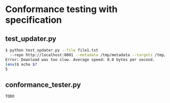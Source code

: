 # Conformance testing with specification

## test_updater.py

```Bash
$ python test_updater.py --file file1.txt
  --repo http://localhost:8001 --metadata /tmp/metadata --targets /tmp/targets
Error: Download was too slow. Average speed: 0.0 bytes per second.
(env)$ echo $?
5
```

## conformance_tester.py

```Bash
TODO
```
